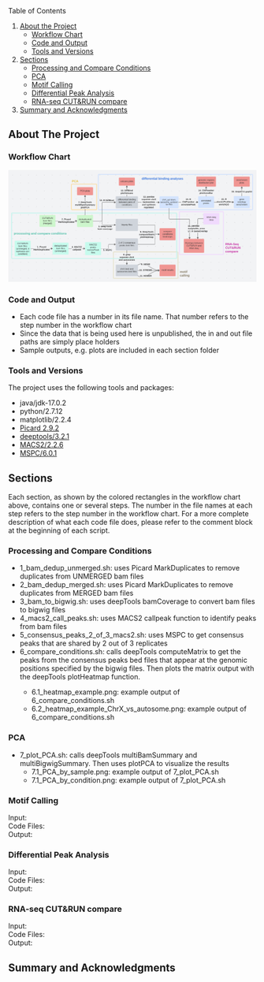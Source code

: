 <!-- TABLE OF CONTENTS -->
  <summary>Table of Contents</summary>
  <ol>
    <li>
      <a href="#about-the-project">About the Project</a>
      <ul>
        <li><a href="#workflow-chart">Workflow Chart</a></li>
        <li><a href="#code-and-output">Code and Output</a></li>
        <li><a href="#tools-and-versions">Tools and Versions</a></li>
      </ul>
    </li>
    <li>
      <a href="#sections">Sections</a>
      <ul>
        <li><a href="#processing-and-compare-conditions">Processing and Compare Conditions</a></li>
        <li><a href="#pca">PCA</a></li>
        <li><a href="#motif-calling">Motif Calling</a></li>
        <li><a href="#differential-peak-analysis">Differential Peak Analysis</a></li>
        <li><a href="#RNA-seq-CUT&RUN-compare">RNA-seq CUT&RUN compare</a></li>
      </ul>
    </li>
    <li><a href="#summary-and-acknowledgments">Summary and Acknowledgments</a></li>
  </ol>



<!-- ABOUT THE PROJECT -->
## About The Project
### Workflow Chart
![Workflow][workflow_chart]

### Code and Output
* Each code file has a number in its file name. That number refers to the step number in the workflow chart
* Since the data that is being used here is unpublished, the in and out file paths are simply place holders
* Sample outputs, e.g. plots are included in each section folder



### Tools and Versions

The project uses the following tools and packages:

* java/jdk-17.0.2
* python/2.7.12
* matplotlib/2.2.4
* [Picard 2.9.2](https://broadinstitute.github.io/picard/)
* [deeptools/3.2.1](https://github.com/deeptools/deepTools)
* [MACS2/2.2.6](https://hbctraining.github.io/Intro-to-ChIPseq/lessons/05_peak_calling_macs.html)
* [MSPC/6.0.1](https://genometric.github.io/MSPC/)



<!-- SECTIONS -->
## Sections
Each section, as shown by the colored rectangles in the workflow chart above, contains one or several steps. The number in the file names at each step refers to the step number in the workflow chart.
For a more complete description of what each code file does, please refer to the comment block at the beginning of each script.

### Processing and Compare Conditions
<ul>
  <li> 1_bam_dedup_unmerged.sh: uses Picard MarkDuplicates to remove duplicates from UNMERGED bam files </li>
  <li> 2_bam_dedup_merged.sh: uses Picard MarkDuplicates to remove duplicates from MERGED bam files </li>
  <li> 3_bam_to_bigwig.sh: uses deepTools bamCoverage to convert bam files to bigwig files </li>
  <li> 4_macs2_call_peaks.sh: uses MACS2 callpeak function to identify peaks from bam files </li>
  <li> 5_consensus_peaks_2_of_3_macs2.sh: uses MSPC to get consensus peaks that are shared by 2 out of 3 replicates </li>
  <li> 6_compare_conditions.sh: calls deepTools computeMatrix to get the peaks from the consensus peaks bed files that appear at the genomic positions specified by the bigwig files.
  Then plots the matrix output with the deepTools plotHeatmap function. </li> 
  <ul>
    <li> 6.1_heatmap_example.png: example output of 6_compare_conditions.sh </li> 
    <li> 6.2_heatmap_example_ChrX_vs_autosome.png: example output of 6_compare_conditions.sh </li> 
  </ul>
</ul>

### PCA
<ul>
  <li> 7_plot_PCA.sh: calls deepTools multiBamSummary and multiBigwigSummary. Then uses plotPCA to visualize the results
    <ul>
    <li> 7.1_PCA_by_sample.png: example output of 7_plot_PCA.sh </li> 
    <li> 7.1_PCA_by_condition.png: example output of 7_plot_PCA.sh </li> 
  </ul>
</ul>

### Motif Calling
Input: \
Code Files: \
Output: 

### Differential Peak Analysis
Input: \
Code Files: \
Output: 

### RNA-seq CUT&RUN compare
Input: \
Code Files: \
Output: 


<!-- SUMMARY -->
## Summary and Acknowledgments


<!-- MARKDOWN LINKS & IMAGES -->
[workflow_chart]: ./workflow_chart.png

